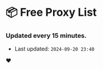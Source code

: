 # :package: Free Proxy List
### Updated every 15 minutes.

- Last updated: `2024-09-20 23:40`

:heart:
